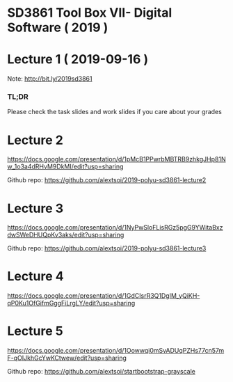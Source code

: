 # SD3861 Tool Box VII- Digital Software ( 2019 )

# Lecture 1 ( 2019-09-16 )
Note: http://bit.ly/2019sd3861
### TL;DR
Please check the task slides and work slides if you care about your grades


# Lecture 2
https://docs.google.com/presentation/d/1pMcB1PPwrbMBTRB9zhkgJHp81Nw_1o3a4dRHvM9DkMI/edit?usp=sharing

Github repo: https://github.com/alextsoi/2019-polyu-sd3861-lecture2

# Lecture 3
https://docs.google.com/presentation/d/1NyPwSloFLisRGz5pgG9YWitaBxzdwSWeDHUQpKv3aks/edit?usp=sharing

Github repo: https://github.com/alextsoi/2019-polyu-sd3861-lecture3

# Lecture 4
https://docs.google.com/presentation/d/1GdCIsrR3Q1DgIM_yQiKH-qP0Ku1OfGifmGggFiLrgLY/edit?usp=sharing

# Lecture 5
https://docs.google.com/presentation/d/1Oowwqi0mSvADUqPZHs77cn57mF-qOIJkhGcYwKCtwew/edit?usp=sharing

Github repo:
https://github.com/alextsoi/startbootstrap-grayscale
